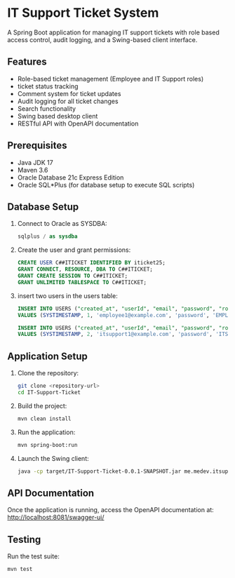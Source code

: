 # IT Support Ticket System

A Spring Boot application for managing IT support tickets with role based access control, audit logging, and a Swing-based client interface.

## Features

- Role-based ticket management (Employee and IT Support roles)
- ticket status tracking
- Comment system for ticket updates
- Audit logging for all ticket changes
- Search functionality
- Swing based desktop client
- RESTful API with OpenAPI documentation

## Prerequisites

- Java JDK 17
- Maven 3.6
- Oracle Database 21c Express Edition
- Oracle SQL\*Plus (for database setup to execute SQL scripts)

## Database Setup

1. Connect to Oracle as SYSDBA:

   ```sql
   sqlplus / as sysdba
   ```

2. Create the user and grant permissions:

   ```sql
   CREATE USER C##ITICKET IDENTIFIED BY iticket25;
   GRANT CONNECT, RESOURCE, DBA TO C##ITICKET;
   GRANT CREATE SESSION TO C##ITICKET;
   GRANT UNLIMITED TABLESPACE TO C##ITICKET;
   ```

3. insert two users in the users table:

   ```sql
   INSERT INTO USERS ("created_at", "userId", "email", "password", "role", "username")
   VALUES (SYSTIMESTAMP, 1, 'employee1@example.com', 'password', 'EMPLOYEE', 'employee1');

   INSERT INTO USERS ("created_at", "userId", "email", "password", "role", "username")
   VALUES (SYSTIMESTAMP, 2, 'itsupport1@example.com', 'password', 'ITSUPPORT', 'itsupport1');
   ```

## Application Setup

1. Clone the repository:

   ```bash
   git clone <repository-url>
   cd IT-Support-Ticket
   ```

2. Build the project:

   ```bash
   mvn clean install
   ```

3. Run the application:

   ```bash
   mvn spring-boot:run
   ```

4. Launch the Swing client:
   ```bash
   java -cp target/IT-Support-Ticket-0.0.1-SNAPSHOT.jar me.medev.itsupportticket.client.TicketClientApp
   ```

## API Documentation

Once the application is running, access the OpenAPI documentation at: [http://localhost:8081/swagger-ui/](http://localhost:8081/swagger-ui/)

## Testing

Run the test suite:

```bash
mvn test
```
